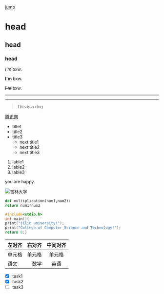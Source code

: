 [jump](https://github.com/baixiwen131/demo/new/main)
# head
## head
### head
*I'm* bxw.

**I'm** bxw.

~~I'm~~ bxw.

---
---

>This is a dog

[腾讯网](http://www.qq.com)

* title1
* title2
* title3 
  * next title1
  * next title2
  * next title3
 
1. lable1
1. lable2
1. lable3   

you are happy.

![吉林大学](https://gimg2.baidu.com/image_search/src=http%3A%2F%2Fwww.jdxzz.com%2Fuploads%2Fallimg%2F200422%2F4-2004221A505.jpg&refer=http%3A%2F%2Fwww.jdxzz.com&app=2002&size=f9999,10000&q=a80&n=0&g=0n&fmt=jpeg?sec=1622340930&t=1e0ea3a2981ad32674079bffd9c3497e)

```python
def multiplication(num1,num2):
return num1*num2
```

```c
#include<stdio.h>
int main(){
print("jilin university!");
print("College of Computer Science and Technology!");
return 0;}

```
| 左对齐 | 右对齐 | 中间对齐 |
| :-----| ----: | :----: |
| 单元格 | 单元格 | 单元格 |
| 语文 | 数学 | 英语 |

* [x] task1
* [x] task2
* [ ] task3

